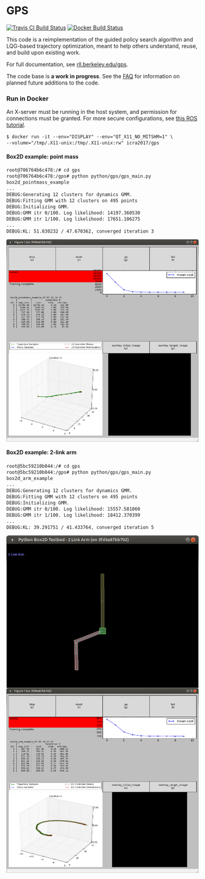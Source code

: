 GPS
======

[![Travis CI Build Status](https://travis-ci.org/ICRA2017/gps.svg?branch=reproducible)](https://travis-ci.org/ICRA2017/gps)
[![Docker Build Status](https://dockerbuildbadges.quelltext.eu/status.svg?organization=icra2017&repository=gps)](https://hub.docker.com/r/icra2017/gps/builds/) 

This code is a reimplementation of the guided policy search algorithm and LQG-based trajectory optimization, meant to help others understand, reuse, and build upon existing work.

For full documentation, see [rll.berkeley.edu/gps](http://rll.berkeley.edu/gps).

The code base is **a work in progress**. See the [FAQ](http://rll.berkeley.edu/gps/faq.html) for information on planned future additions to the code.

### Run in Docker

An X-server must be running in the host system, and permission for connections must be granted. 
For more secure configurations, see [this ROS tutorial](http://wiki.ros.org/docker/Tutorials/GUI#Using_X_server).

```
$ docker run -it --env="DISPLAY" --env="QT_X11_NO_MITSHM=1" \
--volume="/tmp/.X11-unix:/tmp/.X11-unix:rw" icra2017/gps
```
#### Box2D example: point mass
```
root@706764b6c478:/# cd gps
root@706764b6c478:/gps# python python/gps/gps_main.py box2d_pointmass_example
...
DEBUG:Generating 12 clusters for dynamics GMM.
DEBUG:Fitting GMM with 12 clusters on 495 points
DEBUG:Initializing GMM.
DEBUG:GMM itr 0/100. Log likelihood: 14197.360530
DEBUG:GMM itr 1/100. Log likelihood: 17651.106275
...
DEBUG:KL: 51.830232 / 47.670362, converged iteration 3
```
<img src="gps_figure_1.png" align="center">

#### Box2D example: 2-link arm
```
root@5bc59210b044:/# cd gps
root@5bc59210b044:/gps# python python/gps/gps_main.py box2d_arm_example
...
DEBUG:Generating 12 clusters for dynamics GMM.
DEBUG:Fitting GMM with 12 clusters on 495 points
DEBUG:Initializing GMM.
DEBUG:GMM itr 0/100. Log likelihood: 15557.581060
DEBUG:GMM itr 1/100. Log likelihood: 18412.370399
...
DEBUG:KL: 39.291751 / 41.433764, converged iteration 5
```
<img src="gps_2_link_arm.png" align="center">
<img src="gps_figure_1_2_link.png" align="center">
